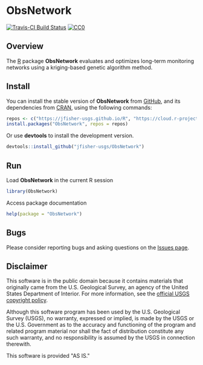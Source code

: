 # ObsNetwork

[![Travis-CI Build Status](https://travis-ci.org/jfisher-usgs/ObsNetwork.svg?branch=master)](https://travis-ci.org/jfisher-usgs/ObsNetwork)
[![CC0](https://img.shields.io/badge/license-CC0%201.0-brightgreen.svg)](https://creativecommons.org/publicdomain/zero/1.0/)

## Overview

The [R](http://www.r-project.org/) package **ObsNetwork** evaluates and optimizes long-term monitoring networks using a kriging-based genetic algorithm method.

## Install

You can install the stable version of **ObsNetwork** from [GitHub](https://jfisher-usgs.github.io/R/),
and its dependencies from [CRAN](http://cran.r-project.org/), using the following commands:

```r
repos <- c("https://jfisher-usgs.github.io/R", "https://cloud.r-project.org/")
install.packages("ObsNetwork", repos = repos)
```

Or use **devtools** to install the development version.

```r
devtools::install_github("jfisher-usgs/ObsNetwork")
```

## Run

Load **ObsNetwork** in the current R session

```r
library(ObsNetwork)
```

Access package documentation

```r
help(package = "ObsNetwork")
```

## Bugs

Please consider reporting bugs and asking questions on the
[Issues page](https://github.com/jfisher-usgs/ObsNetwork/issues).

## Disclaimer

This software is in the public domain because it contains materials that originally came from the U.S. Geological Survey,
an agency of the United States Department of Interior.
For more information, see the [official USGS copyright policy](http://www.usgs.gov/visual-id/credit_usgs.html#copyright/ "official USGS copyright policy").

Although this software program has been used by the U.S. Geological Survey (USGS), no warranty, expressed or implied,
is made by the USGS or the U.S. Government as to the accuracy and functioning of the program and related program material nor shall the fact of distribution constitute any such warranty,
and no responsibility is assumed by the USGS in connection therewith.

This software is provided "AS IS."
